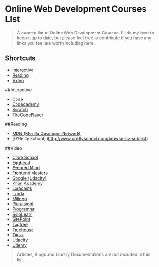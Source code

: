 Online Web Development Courses List
====================

> A curated list of Online Web Development Courses. I'll do my best to keep it up to date, but please feel free to contribute if you have any links you feel are worth including here.

Shortcuts
-----------------
* [Interactive](#interactive)
* [Reading](#reading)
* [Video](#video)


##Interactive
* [Code](http://code.org/)
* [Codecademy](http://www.codecademy.com/)
* [Scratch](https://scratch.mit.edu/)
* [TheCodePlayer](http://thecodeplayer.com/)

##Reading
* [MDN (Mozilla Developer Network)](https://developer.mozilla.org/en-US/)
* [O'Reilly School] (http://www.oreillyschool.com/browse-by-subject)


##Video
* [Code School](http://www.codeschool.com/courses/)
* [Egghead](http://egghead.io/)
* [Evented Mind](https://www.eventedmind.com/)
* [Frontend Masters](http://frontendmasters.com/)
* [Google (Udacity)](http://www.udacity.com/google)
* [Khan Academy](http://www.khanacademy.org/computing)
* [Laracasts](https://laracasts.com/)
* [Lynda](http://www.lynda.com/)
* [Mijingo](https://mijingo.com)
* [Pluralsight](http://www.pluralsight.com/)
* [Programmr](http://www.programmr.com/)
* [SoloLearn](http://www.sololearn.com/)
* [SitePoint](http://www.sitepoint.com/)
* [Tagtree](http://tagtree.tv)
* [Treehouse](http://teamtreehouse.com)
* [Tuts+](http://tutsplus.com/courses)
* [Udacity](http://www.udacity.com/)
* [Udemy](http://www.udemy.com/)

> Articles, Blogs and Library Documentations are not included in this list.

